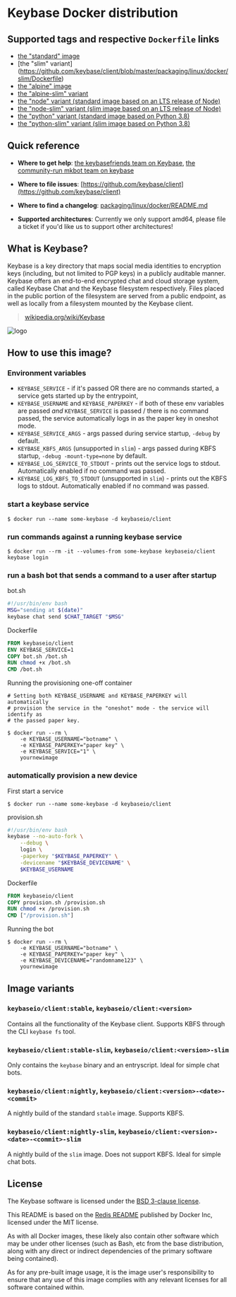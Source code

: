 # Keybase Docker distribution

## Supported tags and respective `Dockerfile` links

- [the "standard" image](https://github.com/keybase/client/blob/master/packaging/linux/docker/standard/Dockerfile)
- [the "slim" variant] (https://github.com/keybase/client/blob/master/packaging/linux/docker/slim/Dockerfile) 
- [the "alpine" image](https://github.com/keybase/client/blob/master/packaging/linux/docker/alpine/Dockerfile)
- [the "alpine-slim" variant](https://github.com/keybase/client/blob/master/packaging/linux/docker/alpine-slim/Dockerfile)
- [the "node" variant (standard image based on an LTS release of Node)](https://github.com/keybase/client/blob/master/packaging/linux/docker/node/Dockerfile)
- [the "node-slim" variant (slim image based on an LTS release of Node)](https://github.com/keybase/client/blob/master/packaging/linux/docker/node-slim/Dockerfile)
- [the "python" variant (standard image based on Python 3.8)](https://github.com/keybase/client/blob/master/packaging/linux/docker/python/Dockerfile)
- [the "python-slim" variant (slim image based on Python 3.8)](https://github.com/keybase/client/blob/master/packaging/linux/docker/python-slim/Dockerfile)

## Quick reference

- **Where to get help**:
  [the keybasefriends team on Keybase](https://keybase.io/team/keybasefriends), [the community-run mkbot team on keybase](https://keybase.io/team/mkbot)

- **Where to file issues**:
  [https://github.com/keybase/client](https://github.com/keybase/client)

- **Where to find a changelog**:
  [packaging/linux/docker/README.md](https://github.com/keybase/client/blob/master/packaging/linux/docker/README.md)

- **Supported architectures**:
  Currently we only support amd64, please file a ticket if you'd like us to
  support other architectures!

## What is Keybase?

Keybase is a key directory that maps social media identities to encryption keys
(including, but not limited to PGP keys) in a publicly auditable manner.
Keybase offers an end-to-end encrypted chat and cloud storage system,
called Keybase Chat and the Keybase filesystem respectively. Files placed in
the public portion of the filesystem are served from a public endpoint, as well
as locally from a filesystem mounted by the Keybase client.

> [wikipedia.org/wiki/Keybase](https://en.wikipedia.org/wiki/Keybase)

![logo](https://keybase.io/images/icons/icon-keybase-logo-64@2x.png)

## How to use this image?

### Environment variables

- `KEYBASE_SERVICE` - if it's passed OR there are no commands started, a service
  gets started up by the entrypoint,
- `KEYBASE_USERNAME` and `KEYBASE_PAPERKEY` - if both of these env variables are
  passed _and_ `KEYBASE_SERVICE` is passed / there is no command passed, the
  service automatically logs in as the paper key in oneshot mode.
- `KEYBASE_SERVICE_ARGS` - args passed during service startup, `-debug` by default.
- `KEYBASE_KBFS_ARGS` (unsupported in `slim`) - args passed during KBFS startup, `-debug -mount-type=none` by default.
- `KEYBASE_LOG_SERVICE_TO_STDOUT` - prints out the service logs to stdout. Automatically enabled if no command was passed.
- `KEYBASE_LOG_KBFS_TO_STDOUT` (unsupported in `slim`) - prints out the KBFS logs to stdout. Automatically enabled if no command was passed.

### start a keybase service

```console
$ docker run --name some-keybase -d keybaseio/client
```

### run commands against a running keybase service

```console
$ docker run --rm -it --volumes-from some-keybase keybaseio/client keybase login
```

### run a bash bot that sends a command to a user after startup

bot.sh
```bash
#!/usr/bin/env bash
MSG="sending at $(date)"
keybase chat send $CHAT_TARGET "$MSG"
```

Dockerfile
```dockerfile
FROM keybaseio/client
ENV KEYBASE_SERVICE=1
COPY bot.sh /bot.sh
RUN chmod +x /bot.sh
CMD /bot.sh
```

Running the provisioning one-off container
```console
# Setting both KEYBASE_USERNAME and KEYBASE_PAPERKEY will automatically
# provision the service in the "oneshot" mode - the service will identify as
# the passed paper key.

$ docker run --rm \
    -e KEYBASE_USERNAME="botname" \
    -e KEYBASE_PAPERKEY="paper key" \
    -e KEYBASE_SERVICE="1" \
    yournewimage
```

### automatically provision a new device

First start a service
```console
$ docker run --name some-keybase -d keybaseio/client
```

provision.sh
```bash
#!/usr/bin/env bash
keybase --no-auto-fork \
    --debug \
    login \
    -paperkey "$KEYBASE_PAPERKEY" \
    -devicename "$KEYBASE_DEVICENAME" \
    $KEYBASE_USERNAME
```

Dockerfile
```dockerfile
FROM keybaseio/client
COPY provision.sh /provision.sh
RUN chmod +x /provision.sh
CMD ["/provision.sh"]
```

Running the bot
```console
$ docker run --rm \
    -e KEYBASE_USERNAME="botname" \
    -e KEYBASE_PAPERKEY="paper key" \
    -e KEYBASE_DEVICENAME="randomname123" \
    yournewimage
```


## Image variants

### `keybaseio/client:stable`, `keybaseio/client:<version>`

Contains all the functionality of the Keybase client. Supports KBFS through the
CLI `keybase fs` tool.

### `keybaseio/client:stable-slim`, `keybaseio/client:<version>-slim`

Only contains the `keybase` binary and an entryscript. Ideal for simple
chat bots.

### `keybaseio/client:nightly`, `keybaseio/client:<version>-<date>-<commit>`

A nightly build of the standard `stable` image. Supports KBFS.

### `keybaseio/client:nightly-slim`, `keybaseio/client:<version>-<date>-<commit>-slim`

A nightly build of the `slim` image. Does not support KBFS. Ideal for simple
chat bots.

## License

The Keybase software is licensed under the [BSD 3-clause license](https://github.com/keybase/client/blob/master/LICENSE).

This README is based on the [Redis README](https://raw.githubusercontent.com/docker-library/docs/master/redis/README.md)
published by Docker Inc, licensed under the MIT license.

As with all Docker images, these likely also contain other software which may
be under other licenses (such as Bash, etc from the base distribution, along
with any direct or indirect dependencies of the primary software being
contained).

As for any pre-built image usage, it is the image user's responsibility to
ensure that any use of this image complies with any relevant licenses for all
software contained within.
